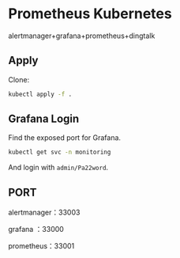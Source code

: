 # Prometheus Kubernetes
alertmanager+grafana+prometheus+dingtalk

## Apply

Clone:

```bash
kubectl apply -f .
```

## Grafana Login

Find the exposed port for Grafana.

```bash
kubectl get svc -n monitoring
```

And login with `admin/Pa22word`.



## PORT

alertmanager：33003

grafana ：33000

prometheus：33001
